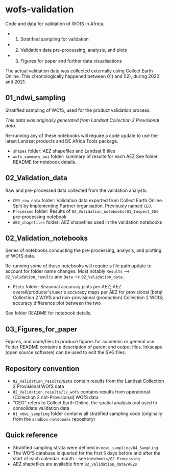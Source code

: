 # wofs-validation
Code and data for validation of WOfS in Africa. 
 - 01) Stratified sampling for validation
 - 02) Validation data pre-processing, analysis, and plots
 - 03) Figures for paper and further data visualisations
 
The actual validation data was collected externally using Collect Earth Online. This chronologically happened between 01) and 02), during 2020 and 2021.

## 01_ndwi_sampling
Stratified sampling of WOfS, used for the product validation process.

*This data was originally generated from Landsat Collection 2 Provisional data.*

Re-running any of these notebooks will require a code update to use the latest Landsat products and DE Africa Tools package.
 - `shapes` folder: AEZ shapefiles and Landsat 8 tiles
 - `wofs_summary_aez` folder: summary of results for each AEZ
See folder README for notebook details.
 
## 02_Validation_data
Raw and pre-processed data collected from the validation analysts.
 
 - `CEO_raw_data` folder: Validation data exported from Collect Earth Online. Split by Implementing Partner organisation. Previously named `CEO`.
 - `Processed` folder: Results of `02_Validation_notebooks/01_Inspect_CEO` pre-processing notebook 
 - `AEZ_shapefiles` folder: AEZ shapefiles used in the validation notebooks
 
## 02_Validation_notebooks
Series of notebooks conducting the pre-processing, analysis, and plotting of WOfS data.
 
Re-running some of these notebooks will require a file path update to account for folder name changes. Most notably `Results` --> `02_Validation_results` and `Data` --> `02_Validation_data`.

- `Plots` folder: Seasonal accuracy plots per AEZ; AEZ overall/producer's/user's accuracy maps per AEZ for provisional (beta) Collection 2 WOfS and non-provisional (production) Collection 2 WOfS; accuracy difference plot between the two

See folder README for notebook details.
 
## 03_Figures_for_paper
Figures, and code/files to produce figures for academic or general use. Folder README contains a description of parent and output files. Inkscape (open source software) can be used to edit the SVG files.


## Repository convention
 - `02_Validation_results/Beta` contain results from the Landsat Collection 2 Provisional WOfS data
 - `02_Validation_results/ls_wofs` contains results from operational (Collection 2 not-Provisional) WOfS data
 - "CEO" refers to Collect Earth Online, the spatial analysis tool used to consolidate validation data
 - `01_ndwi_sampling` folder contains all stratified sampling code (originally from the `sandbox-notebooks` repository)

## Quick reference
 - Stratified sampling strata were defined in `ndwi_sampling/04_Sampling`
 - The WOfS database is queried for the first 5 days before and after the start of each calendar month - see `Notebooks/02_Processing`
 - AEZ shapefiles are available from `02_Validation_data/AEZs`